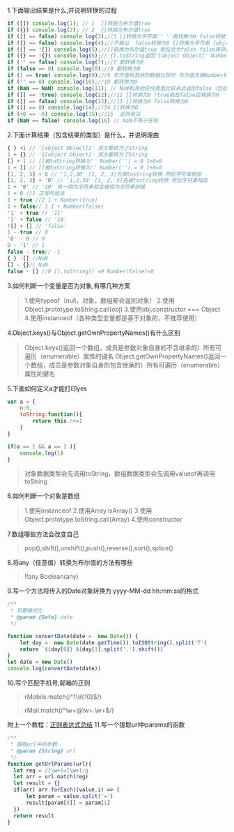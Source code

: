 1.下面输出结果是什么,并说明转换的过程

```javascript
if ([]) console.log(1); // 1  []转换为布尔值true
if ({}) console.log(2); // 2  {}转换为布尔值true
if ([] == false) console.log(3);//3 []转换为字符串'' ''再转换为0 false转换为0
if ({} == false) console.log(4);//不输出  false转换为0 {}转换为字符串 [object Object]
if ([] == ![]) console.log(5);//[]转换为布尔值true 取反后为false false再转换为0 []调用toString转换为'' 再转换为0 所以最后 0==0
if ({} == !{}) console.log(6);// {}.toString返回'[object Object]' Number([object Object]) = NaN !{}=0 所以NaN != 0 
if ('' == false) console.log(7);//7 都转换为0
if (false == 0) console.log(8);//8 都转换为0
if (1 == true) console.log(9);//9 布尔值和其他的数据比较时 布尔值先被Number转换 Number(true) = 1
if ('' == 0) console.log(10);//10 都转换为0
if (NaN == NaN) console.log(11); // NaN和其他任何类型比较永远返回false（包括和他自己）
if ([] == !true) console.log(12);//12 []转换为0 !true取反false后转换为0
if ([] == false) console.log(13);//13 []转换为0 false转换为0
if ([] == 0) console.log(14);//14 []转换为0
if (+0 == -0) console.log(15);//15  显而易见
if (NaN == false) console.log(16) // NaN不等于任何
```
2.下面计算结果（包含结果的类型）是什么，并说明理由
```javascript
{ } +1 // '[object Object]1' 双方都转为了String
1 + {} // '1[object Object]' 双方都转为了String
[] + 1 // []被toString转换为'' Number('') = 0 1+0=0
1 + [] // []被toString转换为'' Number('') = 0 1+0=0
[1, 2, 3] + 0 // '1,2,30' [1, 2, 3]先被tostring转换 然后字符串相加 
[1, 2, 3] + '0' // '1,2,30' [1, 2, 3]先被tostring转换 然后字符串相加 
1 + '0' // '10' 有一侧为字符串就会被视为字符串拼接
1 + 0 //1 正常的加法
1 + true //2 1 + Number(true)
1 + false// 1 1 + Number(false)
'1' + true // '11'
'1' + false // '10'
![] + [] // 'false'
1 - true // 0
'0' - 0 // 0
0 - '1' // 1
false - true// -1
{ } -[] //NaN
[] - {}// NaN
false - [] //0 [].toString() =0 Number(false)=0
```
3.如何判断一个变量是否为对象,有哪几种方案
>1.使用typeof（null，对象，数组都会返回对象） 2.使用Object.prototype.toString.call(obj) 3.使用obj.constructor === Object 4.使用instanceof（各种类型变量都是基于对象的，不推荐使用） 

4.Object.keys()与Object.getOwnPropertyNames()有什么区别
>Object.keys()返回一个数组，成员是参数对象自身的不含继承的）所有可遍历（enumerable）属性的键名
 Object.getOwnPropertyNames()返回一个数组，成员是参数对象自身的包含继承的）所有可遍历（enumerable）属性的键名

5.下面如何定义a才能打印yes
```javascript
var a = {
    n:0,
    toString:function(){
        return this.n+=1
    }
}

if(a == 1 && a == 2 ){
    console.log(1)
}
```
>对象数据类型会先调用toString，数组数据类型会先调用valueof再调用toString

6.如何判断一个对象是数组

>1.使用instanceof 2.使用Array.isArray() 3.使用Object.prototype.toString.call(Array) 4.使用constructor

7.数组哪些方法会改变自己

>pop(),shift(),unshift(),push(),reverse(),sort(),splice()

8.将any（任意值）转换为布尔值的方法有哪些
>!!any Boolean(any)


9.写一个方法将传入的Date对象转换为 yyyy-MM-dd hh:mm:ss的格式

```javascript
/**
 * 日期格式化
 * @param {Date} date 
 */

function convertDate(date =  new Date()) {
    let day =  new Date(date.getTime()).toISOString().split('T')
    return `${day[0]} ${day[1].split('.').shift()}`
}
let date = new Date()
console.log(convertDate(date))
```
10.写个匹配手机号,邮箱的正则

>rMobile.match(/^1\d{10}$/)

>rMail.match(/^\w+@\w+\.\w+$/)

附上一个教程：[正则表达式总结](https://www.jianshu.com/p/488d60349325)
11.写一个提取url中params的函数
```javascript
/**
 * 提取url中的参数
 * @param {String} url 
 */
function getUrlParams(url){
  let reg = /(\w+)=(\w+)/g
  let arr = url.match(reg)
  let result = {}
  if(arr) arr.forEach((value,i) => {
      let param = value.split('=')
      result[param[0]] = param[1]
  })
  return result 
}
```
